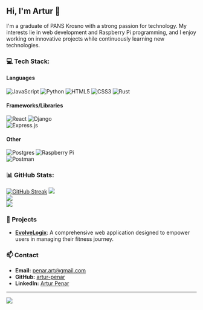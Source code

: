 ## Hi, I'm Artur 👋
I'm a graduate of PANS Krosno with a strong passion for technology. My interests lie in web development and Raspberry Pi programming, and I enjoy working on innovative projects while continuously learning new technologies.

### 💻 Tech Stack:

#### Languages
![JavaScript](https://img.shields.io/badge/javascript-%23323330.svg?style=for-the-badge&logo=javascript&logoColor=%23F7DF1E) 
![Python](https://img.shields.io/badge/python-3670A0?style=for-the-badge&logo=python&logoColor=ffdd54)
![HTML5](https://img.shields.io/badge/html5-%23E34F26.svg?style=for-the-badge&logo=html5&logoColor=white)
![CSS3](https://img.shields.io/badge/css3-%231572B6.svg?style=for-the-badge&logo=css3&logoColor=white)
![Rust](https://img.shields.io/badge/rust-%23000000.svg?style=for-the-badge&logo=rust&logoColor=white)

#### Frameworks/Libraries
![React](https://img.shields.io/badge/react-%2320232a.svg?style=for-the-badge&logo=react&logoColor=%2361DAFB)
![Django](https://img.shields.io/badge/django-%23092E20.svg?style=for-the-badge&logo=django&logoColor=white)  
![Express.js](https://img.shields.io/badge/express.js-%23404d59.svg?style=for-the-badge&logo=express&logoColor=%2361DAFB) 

#### Other
![Postgres](https://img.shields.io/badge/postgres-%23316192.svg?style=for-the-badge&logo=postgresql&logoColor=white) 
![Raspberry Pi](https://img.shields.io/badge/-Raspberry_Pi-C51A4A?style=for-the-badge&logo=Raspberry-Pi)  
![Postman](https://img.shields.io/badge/Postman-FF6C37?style=for-the-badge&logo=postman&logoColor=white)  

### 📊 GitHub Stats:

[![GitHub Streak](https://streak-stats.demolab.com?user=artur-penar&theme=dark&hide_total_contributions=true)](https://git.io/streak-stats)
![](https://github-readme-stats.vercel.app/api?username=artur-penar&theme=dark&hide_border=false&include_all_commits=false&count_private=true)<br/>
![](https://github-readme-streak-stats.herokuapp.com/?user=artur-penar&theme=dark&hide_border=false)<br/>
![](https://github-readme-stats.vercel.app/api/top-langs/?username=artur-penar&theme=dark&hide_border=false&include_all_commits=false&count_private=true&layout=compact)

### 🚀 Projects

- [**EvolveLogix**](https://github.com/yourusername/evolvelogix): A comprehensive web application designed to empower users in managing their fitness journey.


### 📫 Contact

- **Email:** [penar.art@gmail.com](mailto:penar.art@gmail.com)
- **GitHub:** [artur-penar](https://github.com/artur-penar/)
- **LinkedIn:** [Artur Penar](https://www.linkedin.com/in/artur-penar-18092a324/)

---
[![](https://visitcount.itsvg.in/api?id=artur-penar&icon=0&color=0)](https://visitcount.itsvg.in)

<!-- Proudly created with GPRM ( https://gprm.itsvg.in ) -->
